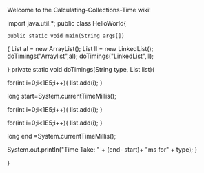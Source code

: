 Welcome to the Calculating-Collections-Time wiki!

import java.util.*;
public class HelloWorld{

    public static void main(String args[])
{
List<Integer> al =  new ArrayList<Integer>();
List<Integer> ll =  new  LinkedList<Integer>();
doTimings("Arraylist",al);
doTimings("LinkedList",ll);

}
private static void doTimings(String type, List<Integer> list){

for(int i=0;i<1E5;i++){
list.add(i);
}

long start=System.currentTimeMillis();

for(int i=0;i<1E5;i++){
list.add(i);
}

for(int i=0;i<1E5;i++){
list.add(i);
}

long end =System.currentTimeMillis();

System.out.println("Time Take: " + (end- start)+ "ms for" + type);
}

}